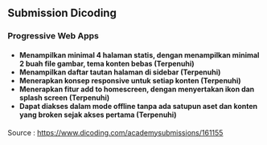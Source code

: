 <h2>Submission Dicoding</h2>

<h3>Progressive Web Apps</h3>

<h4>
  <ul>
    <li>Menampilkan minimal 4 halaman statis, dengan menampilkan minimal 2 buah file gambar, tema konten bebas (Terpenuhi)</li>
    <li>Menampilkan daftar tautan halaman di sidebar (Terpenuhi)</li>
    <li>Menerapkan konsep responsive untuk setiap konten (Terpenuhi)</li>
    <li>Menerapkan fitur add to homescreen, dengan menyertakan ikon dan splash screen (Terpenuhi)</li>
    <li>Dapat diakses dalam mode offline tanpa ada satupun aset dan konten yang broken sejak akses pertama (Terpenuhi)</li>
  </ul>
  </h4>



Source :
https://www.dicoding.com/academysubmissions/161155
